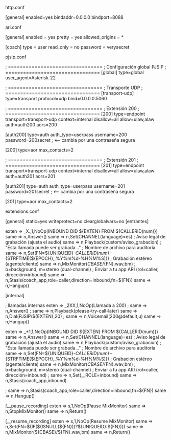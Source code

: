 http.conf

[general]
enabled=yes
bindaddr=0.0.0.0
bindport=8088


ari.conf

[general]
enabled = yes
pretty = yes
allowed_origins = *

[coach]
type = user
read_only = no
password = verysecret



pjsip.conf

; ================================
; Configuración global PJSIP
; ================================
[global]
type=global
user_agent=Asterisk-22

; ================================
; Transporte UDP
; ================================
[transport-udp]
type=transport
protocol=udp
bind=0.0.0.0:5060

; ================================
; Extensión 200
; ================================
[200]
type=endpoint
transport=transport-udp
context=internal
disallow=all
allow=ulaw,alaw
auth=auth200
aors=200

[auth200]
type=auth
auth_type=userpass
username=200
password=200secret   ; <-- cambia por una contraseña segura

[200]
type=aor
max_contacts=2

; ================================
; Extensión 201
; ================================
[201]
type=endpoint
transport=transport-udp
context=internal
disallow=all
allow=ulaw,alaw
auth=auth201
aors=201

[auth201]
type=auth
auth_type=userpass
username=201
password=201secret   ; <-- cambia por una contraseña segura

[201]
type=aor
max_contacts=2


extensions.conf

[general]
static=yes
writeprotect=no
clearglobalvars=no
[entrantes]

exten => _X.,1,NoOp(INBOUND DID ${EXTEN} FROM ${CALLERID(num)})
 same => n,Answer()
 same => n,Set(CHANNEL(language)=es)
 ; Aviso legal de grabación (ajusta el audio)
 same => n,Playback(custom/aviso_grabacion)     ; "Esta llamada puede ser grabada..."
 ; Nombre de archivo para auditoría
 same => n,Set(FN=${UNIQUEID}-${CALLERID(num)}-${STRFTIME(${EPOCH},,%Y%m%d-%H%M%S)})
 ; Grabación estéreo (agente/cliente)
 same => n,MixMonitor(${CBASE}/${FN}.wav,bm)    ; b=background, m=stereo (dual-channel)
 ; Enviar a tu app ARI (rol=caller, dirección=inbound)
 same => n,Stasis(coach_app,role=caller,direction=inbound,fn=${FN})
 same => n,Hangup()

[internal]

; llamadas internas
exten => _2XX,1,NoOp(Llamada a 200)
; same => n,Answer()
; same => n,Playback(please-try-call-later)
 same => n,Dial(PJSIP/${EXTEN},20)
; same => n,Voicemail(200@default,u)
 same => n,Hangup()


exten => _*1,1,NoOp(INBOUND DID ${EXTEN} FROM ${CALLERID(num)})
 same => n,Answer()
 same => n,Set(CHANNEL(language)=es)
 ; Aviso legal de grabación (ajusta el audio)
 same => n,Playback(custom/aviso_grabacion)     ; "Esta llamada puede ser grabada..."
 ; Nombre de archivo para auditoría
 same => n,Set(FN=${UNIQUEID}-${CALLERID(num)}-${STRFTIME(${EPOCH},,%Y%m%d-%H%M%S)})
 ; Grabación estéreo (agente/cliente)
 same => n,MixMonitor(${CBASE}/${FN}.wav,bm)    ; b=background, m=stereo (dual-channel)
 ; Enviar a tu app ARI (rol=caller, dirección=inbound)
; same => n,Set(__ROLE=inbound)
 same => n,Stasis(coach_app,inbound)

; same => n,Stasis(coach_app,role=caller,direction=inbound,fn=${FN})
 same => n,Hangup()


[__pause_recording]
exten => s,1,NoOp(Pause MixMonitor)
 same => n,StopMixMonitor()
 same => n,Return()

[__resume_recording]
exten => s,1,NoOp(Resume MixMonitor)
 same => n,Set(FN=${IF(${ISNULL(${FN})}?${UNIQUEID}:${FN})})
 same => n,MixMonitor(${CBASE}/${FN}.wav,bm)
 same => n,Return()
